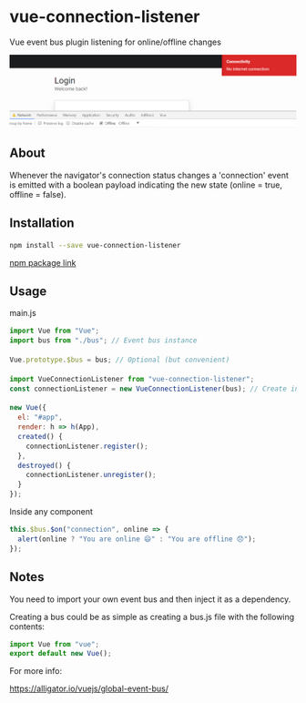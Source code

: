 # vue-connection-listener

Vue event bus plugin listening for online/offline changes

![screenshot](./assets/example.png)

## About

Whenever the navigator's connection status changes a 'connection' event is emitted with a boolean payload indicating the new state (online = true, offline = false).

## Installation

```bash
npm install --save vue-connection-listener
```

[npm package link](https://www.npmjs.com/package/vue-connection-listener)

## Usage

main.js

```javascript
import Vue from "Vue";
import bus from "./bus"; // Event bus instance

Vue.prototype.$bus = bus; // Optional (but convenient)

import VueConnectionListener from "vue-connection-listener";
const connectionListener = new VueConnectionListener(bus); // Create instance (injecting our bus)

new Vue({
  el: "#app",
  render: h => h(App),
  created() {
    connectionListener.register();
  },
  destroyed() {
    connectionListener.unregister();
  }
});
```

Inside any component

```javascript
this.$bus.$on("connection", online => {
  alert(online ? "You are online 😄" : "You are offline 😞");
});
```

## Notes

You need to import your own event bus and then inject it as a dependency.

Creating a bus could be as simple as creating a bus.js file with the following contents:

```javascript
import Vue from "vue";
export default new Vue();
```

For more info:

https://alligator.io/vuejs/global-event-bus/

